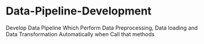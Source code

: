 # Data-Pipeline-Development
Develop Data Pipeline Which Perform Data Preprocessing, Data loading and Data Transformation Automatically when Call that methods 
